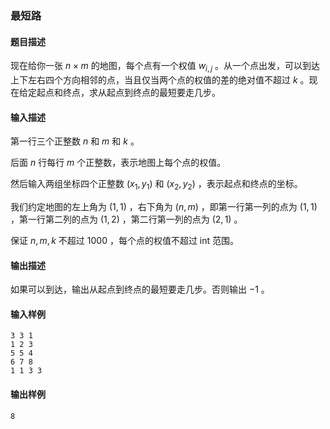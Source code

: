### 最短路

#### 题目描述

现在给你一张 $n \times m$ 的地图，每个点有一个权值 $w_{i,j}$  。从一个点出发，可以到达上下左右四个方向相邻的点，当且仅当两个点的权值的差的绝对值不超过 $k$ 。现在给定起点和终点，求从起点到终点的最短要走几步。

#### 输入描述

第一行三个正整数 $n$ 和 $m$ 和 $k$ 。

后面 $n$ 行每行 $m$ 个正整数，表示地图上每个点的权值。

然后输入两组坐标四个正整数 $(x_1,y_1)$ 和 $(x_2,y_2)$ ，表示起点和终点的坐标。

我们约定地图的左上角为 $(1,1)$ ，右下角为 $(n,m)$ ，即第一行第一列的点为 $(1,1)$ ，第一行第二列的点为 $(1,2)$ ，第二行第一列的点为 $(2,1)$ 。

保证 $n,m,k$ 不超过 $1000$ ，每个点的权值不超过 int 范围。

#### 输出描述

如果可以到达，输出从起点到终点的最短要走几步。否则输出 $-1$ 。

#### 输入样例

```
3 3 1
1 2 3
5 5 4
6 7 8
1 1 3 3
```

#### 输出样例

```
8
```
